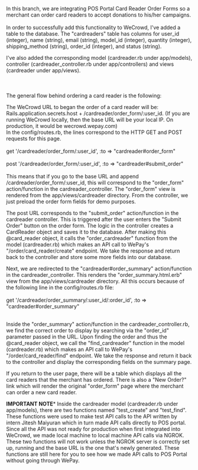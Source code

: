 In this branch, we are integrating POS Portal Card Reader Order Forms so a merchant can order card readers to accept donations to his/her campaigns.
 <br>
 <br>
In order to successfully add this functionality to WeCrowd, I've added a table to the database. The "cardreaders" table has columns for user_id (integer), name (string), email (string), model_id (integer), quantity (integer), shipping_method (string), order_id (integer), and status (string).

I've also added the corresponding model (cardreader.rb under app/models), controller (cardreader_controller.rb under app/controllers) and views (cardreader under app/views). 
<br>
<br>
<br>
<br>
The general flow behind ordering a card reader is the following:

The WeCrowd URL to began the order of a card reader will be: Rails.application.secrets.host + /cardreader/order_form/:user_id. (If you are running WeCrowd locally, then the base URL will be your local IP. On production, it would be wecrowd.wepay.com)
<br>
In the config/routes.rb, the lines correspond to the HTTP GET and POST requests for this page. 
    <br>
    <br>
    get '/cardreader/order_form/:user_id', :to => "cardreader#order_form"
    <br>
    <br>
    post '/cardreader/order_form/:user_id', :to => "cardreader#submit_order"
    <br>
    <br>
This means that if you go to the base URL and append /cardreader/order_form/:user_id, this will correspond to the "order_form" action/function in the cardreader_controller.  The "order_form" view is rendered from the app/views/cardreader directory.  From the controller, we just preload the order form fields for demo purposes.
    
The post URL corresponds to the "submit_order" action/function in the cardreader controller. This is triggered after the user enters the "Submit Order" button on the order form. The logic in the controller creates a CardReader object and saves it to the database. After making this @card_reader object, it calls the  "order_cardreader" function from the model (cardreader.rb) which makes an API call to WePay's "/order/card_reader/create" endpoint. We take the response and return back to the controller and store some more fields into our database. 
    
Next, we are redirected to the "cardreader#order_summary" action/function in the cardreader_controller. This renders the "order_summary.html.erb" view from the app/views/cardreader directory. All this occurs because of the following line in the config/routes.rb file:
<br>
<br>
        get '/cardreader/order_summary/:user_id/:order_id', :to => "cardreader#order_summary"
<br> 
<br>
        
Inside the "order_summary" action/function in the cardreader_controller.rb, we find the correct order to display by searching via the "order_id" parameter passed in the URL. Upon finding the order and thus the @card_reader object, we call the "find_cardreader" function in the model (cardreader.rb) which makes an API call to WePay's "/order/card_reader/find" endpoint. We take the response and return it back to the controller and display the corresponding fields on the summary page. 
    
If you return to the user page, there will be a table which displays all the card readers that the merchant has ordered. There is also a "New Order?" link which will render the original "order_form" page where the merchant can order a new card reader.


**IMPORTANT NOTE***
    Inside the cardreader model (cardreader.rb under app/models), there are two functions named "test_create" and "test_find". These functions were used to make test API calls to the API written by intern Jitesh Maiyuran which in turn made API calls directly to POS portal. Since all the API was not ready for production when first integrated into WeCrowd, we made local machine to local machine API calls via NGROK.
    These two functions will not work unless the NGROK server is correctly set up, running and the base URL is the one that's newly generated. These functions are still here for you to see how we made API calls to POS Portal without going through WePay.
    
    